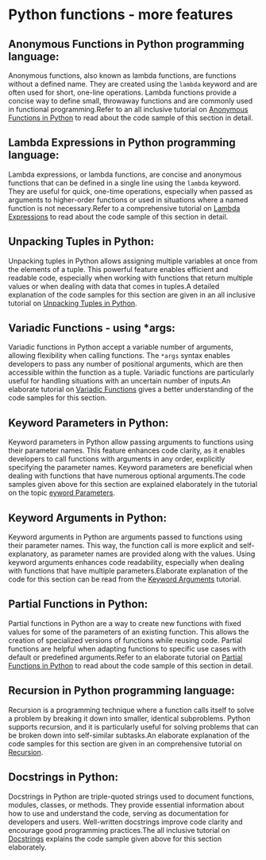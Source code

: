 # Python functions - more  features


## Anonymous Functions in Python programming language:
Anonymous functions, also known as lambda functions, are functions without a defined name. They are created using the `lambda` keyword and are often used for short, one-line operations. Lambda functions provide a concise way to define small, throwaway functions and are commonly used in functional programming.Refer to an all inclusive tutorial on <a href="https://www.kolledge.com/python/tutorial/anonymous-functions-in-python-programming-language">Anonymous Functions in Python</a> to read about the code sample of this section in detail.

## Lambda Expressions in Python programming language:
Lambda expressions, or lambda functions, are concise and anonymous functions that can be defined in a single line using the `lambda` keyword. They are useful for quick, one-time operations, especially when passed as arguments to higher-order functions or used in situations where a named function is not necessary.Refer to a comprehensive tutorial on <a href="https://www.kolledge.com/python/tutorial/lambda-function-in-python-programming-language">Lambda Expressions</a> to read about the code sample of this section in detail.

## Unpacking Tuples in Python:
Unpacking tuples in Python allows assigning multiple variables at once from the elements of a tuple. This powerful feature enables efficient and readable code, especially when working with functions that return multiple values or when dealing with data that comes in tuples.A detailed explanation of the code samples for this section are given in an all inclusive tutorial on <a href="https://www.kolledge.com/python/tutorial/unpacking-tuples-in-python-programming-language">Unpacking Tuples in Python</a>.

## Variadic Functions - using *args:
Variadic functions in Python accept a variable number of arguments, allowing flexibility when calling functions. The `*args` syntax enables developers to pass any number of positional arguments, which are then accessible within the function as a tuple. Variadic functions are particularly useful for handling situations with an uncertain number of inputs.An elaborate tutorial on <a href="https://www.kolledge.com/python/tutorial/variadic-functions-using-args-in-python">Variadic Functions</a> gives a better understanding of the code samples for this section.

## Keyword Parameters in Python:
Keyword parameters in Python allow passing arguments to functions using their parameter names. This feature enhances code clarity, as it enables developers to call functions with arguments in any order, explicitly specifying the parameter names. Keyword parameters are beneficial when dealing with functions that have numerous optional arguments.The code samples given above for this section are explained elaborately in the tutorial on the topic <a href="https://www.kolledge.com/python/tutorial/keyword-parameters-in-python">eyword Parameters</a>.

## Keyword Arguments in Python:
Keyword arguments in Python are arguments passed to functions using their parameter names. This way, the function call is more explicit and self-explanatory, as parameter names are provided along with the values. Using keyword arguments enhances code readability, especially when dealing with functions that have multiple parameters.Elaborate explanation of the code for this section can be read from the <a href="https://www.kolledge.com/python/tutorial/keyword-arguments-in-python-programming-language">Keyword Arguments</a> tutorial.

## Partial Functions in Python:
Partial functions in Python are a way to create new functions with fixed values for some of the parameters of an existing function. This allows the creation of specialized versions of functions while reusing code. Partial functions are helpful when adapting functions to specific use cases with default or predefined arguments.Refer to an elaborate tutorial on <a href="https://www.kolledge.com/python/tutorial/partial-functions-in-python">Partial Functions in Python</a> to read about the code sample of this section in detail.

## Recursion in Python programming language:
Recursion is a programming technique where a function calls itself to solve a problem by breaking it down into smaller, identical subproblems. Python supports recursion, and it is particularly useful for solving problems that can be broken down into self-similar subtasks.An elaborate explanation of the code samples for this section are given in an comprehensive tutorial on <a href="https://www.kolledge.com/python/tutorial/recursion-in-python-programming-language">Recursion</a>.

## Docstrings in Python:
Docstrings in Python are triple-quoted strings used to document functions, modules, classes, or methods. They provide essential information about how to use and understand the code, serving as documentation for developers and users. Well-written docstrings improve code clarity and encourage good programming practices.The all inclusive tutorial on <a href="https://www.kolledge.com/python/tutorial/docstrings-in-python">Docstrings</a> explains the code sample given above for this section elaborately.